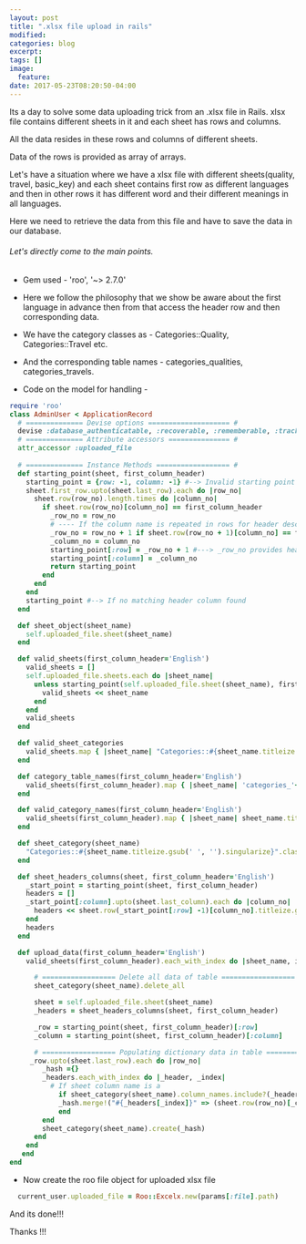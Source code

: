 ```yaml
---
layout: post
title: ".xlsx file upload in rails"
modified:
categories: blog
excerpt:
tags: []
image:
  feature:
date: 2017-05-23T08:20:50-04:00
---
```


Its a day to solve some data uploading trick from an .xlsx file in Rails. xlsx file contains different sheets in it and each sheet has rows and columns.

All the data resides in these rows and columns of different sheets.

Data of the rows is provided as array of arrays.

Let's have a situation where we have a xlsx file with different sheets(quality, travel, basic_key) and each sheet contains first row as different languages and then in other rows it has different word and their different meanings in all languages.

Here we need to retrieve the data from this file and have to save the data in our database.

###### Let's  directly come to the main points. 

* Gem used  -   'roo', '~> 2.7.0'
* Here we follow the philosophy that we show be aware about the first language in advance then from that access the header row and then corresponding data. 

* We have the category classes as - Categories::Quality,  Categories::Travel etc.
* And the corresponding table names - categories_qualities, categories_travels.

* Code on the model for handling - 

```ruby
require 'roo'
class AdminUser < ApplicationRecord
  # ============== Devise options ==================== #  
  devise :database_authenticatable, :recoverable, :rememberable, :trackable, :validatable
  # ============== Attribute accessors =============== #  
  attr_accessor :uploaded_file
  
  # ============== Instance Methods ================== #  
  def starting_point(sheet, first_column_header)
    starting_point = {row: -1, column: -1} #--> Invalid starting point    
    sheet.first_row.upto(sheet.last_row).each do |row_no|
      sheet.row(row_no).length.times do |column_no|
        if sheet.row(row_no)[column_no] == first_column_header          
          _row_no = row_no
          # ---- If the column name is repeated in rows for header description ---- #          
          _row_no = row_no + 1 if sheet.row(row_no + 1)[column_no] == first_column_header          
          _column_no = column_no
          starting_point[:row] = _row_no + 1 #---> _row_no provides header row no.          
          starting_point[:column] = _column_no          
          return starting_point        
        end      
      end    
    end    
    starting_point #--> If no matching header column found  
  end

  def sheet_object(sheet_name)
    self.uploaded_file.sheet(sheet_name)
  end

  def valid_sheets(first_column_header='English')
    valid_sheets = []
    self.uploaded_file.sheets.each do |sheet_name|
      unless starting_point(self.uploaded_file.sheet(sheet_name), first_column_header) == {row: -1, column: -1}
        valid_sheets << sheet_name      
      end    
    end    
    valid_sheets  
  end

  def valid_sheet_categories    
    valid_sheets.map { |sheet_name| "Categories::#{sheet_name.titleize.gsub(' ', '').singularize}".classify.constantize }
  end

  def category_table_names(first_column_header='English')
    valid_sheets(first_column_header).map { |sheet_name| 'categories_'+sheet_name.titleize.gsub(' ', '').underscore.pluralize }
  end

  def valid_category_names(first_column_header='English')
    valid_sheets(first_column_header).map { |sheet_name| sheet_name.titleize.gsub(' ', '').underscore.singularize }
  end

  def sheet_category(sheet_name)
    "Categories::#{sheet_name.titleize.gsub(' ', '').singularize}".classify.constantize
  end

  def sheet_headers_columns(sheet, first_column_header='English')
    _start_point = starting_point(sheet, first_column_header)
    headers = []
    _start_point[:column].upto(sheet.last_column).each do |column_no|
      headers << sheet.row(_start_point[:row] -1)[column_no].titleize.gsub(' ', '').underscore if !!sheet.row(_start_point[:row] -1)[column_no]
    end    
    headers  
  end

  def upload_data(first_column_header='English')
    valid_sheets(first_column_header).each_with_index do |sheet_name, index|

      # ================== Delete all data of table ================== #      
      sheet_category(sheet_name).delete_all

      sheet = self.uploaded_file.sheet(sheet_name)
      _headers = sheet_headers_columns(sheet, first_column_header)

      _row = starting_point(sheet, first_column_header)[:row]
      _column = starting_point(sheet, first_column_header)[:column]

      # ================== Populating dictionary data in table ======== #      
     _row.upto(sheet.last_row).each do |row_no|
        _hash ={}
        _headers.each_with_index do |_header, _index|
          # If sheet column name is a          
            if sheet_category(sheet_name).column_names.include?(_headers[_index])
            _hash.merge!("#{_headers[_index]}" => (sheet.row(row_no)[_column + _index]))
            end        
        end        
        sheet_category(sheet_name).create(_hash)
      end    
    end  
   end
end
```

* Now create the roo file object for uploaded xlsx file

```ruby
  current_user.uploaded_file = Roo::Excelx.new(params[:file].path)
```

And its done!!!

Thanks !!!
